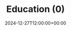 ---
weight: 1100
title: "Education (0)"
description: "University Jobs in Education"
icon: search
date: 2024-12-27T12:00:00+00:00
draft: false
images: []
---
